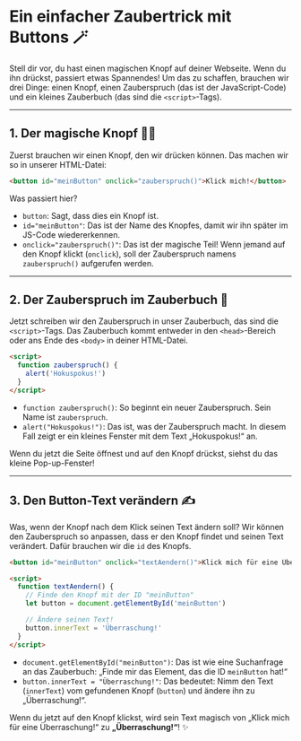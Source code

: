# Ein einfacher Zaubertrick mit Buttons 🪄

Stell dir vor, du hast einen magischen Knopf auf deiner Webseite. Wenn du ihn drückst, passiert etwas Spannendes\! Um das zu schaffen, brauchen wir drei Dinge: einen Knopf, einen Zauberspruch (das ist der JavaScript-Code) und ein kleines Zauberbuch (das sind die `<script>`-Tags).

---

## 1\. Der magische Knopf 🧙‍♂️

Zuerst brauchen wir einen Knopf, den wir drücken können. Das machen wir so in unserer HTML-Datei:

```html
<button id="meinButton" onclick="zauberspruch()">Klick mich!</button>
```

Was passiert hier?

- `button`: Sagt, dass dies ein Knopf ist.
- `id="meinButton"`: Das ist der Name des Knopfes, damit wir ihn später im JS-Code wiedererkennen.
- `onclick="zauberspruch()"`: Das ist der magische Teil\! Wenn jemand auf den Knopf klickt (`onclick`), soll der Zauberspruch namens `zauberspruch()` aufgerufen werden.

---

## 2\. Der Zauberspruch im Zauberbuch 📖

Jetzt schreiben wir den Zauberspruch in unser Zauberbuch, das sind die `<script>`-Tags. Das Zauberbuch kommt entweder in den `<head>`-Bereich oder ans Ende des `<body>` in deiner HTML-Datei.

```html
<script>
  function zauberspruch() {
    alert('Hokuspokus!')
  }
</script>
```

- `function zauberspruch()`: So beginnt ein neuer Zauberspruch. Sein Name ist `zauberspruch`.
- `alert("Hokuspokus!")`: Das ist, was der Zauberspruch macht. In diesem Fall zeigt er ein kleines Fenster mit dem Text „Hokuspokus\!“ an.

Wenn du jetzt die Seite öffnest und auf den Knopf drückst, siehst du das kleine Pop-up-Fenster\!

---

## 3\. Den Button-Text verändern ✍️

Was, wenn der Knopf nach dem Klick seinen Text ändern soll? Wir können den Zauberspruch so anpassen, dass er den Knopf findet und seinen Text verändert. Dafür brauchen wir die `id` des Knopfs.

```html
<button id="meinButton" onclick="textAendern()">Klick mich für eine Überraschung!</button>

<script>
  function textAendern() {
    // Finde den Knopf mit der ID "meinButton"
    let button = document.getElementById('meinButton')

    // Ändere seinen Text!
    button.innerText = 'Überraschung!'
  }
</script>
```

- `document.getElementById("meinButton")`: Das ist wie eine Suchanfrage an das Zauberbuch: „Finde mir das Element, das die ID `meinButton` hat\!“
- `button.innerText = "Überraschung!"`: Das bedeutet: Nimm den Text (`innerText`) vom gefundenen Knopf (`button`) und ändere ihn zu „Überraschung\!“.

Wenn du jetzt auf den Knopf klickst, wird sein Text magisch von „Klick mich für eine Überraschung\!“ zu **„Überraschung\!“**\! ✨
